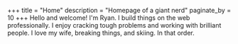 +++
title = "Home"
description = "Homepage of a giant nerd"
paginate_by = 10
+++
Hello and welcome! I'm Ryan. I build things on the web professionally.  I enjoy
cracking tough problems and working with brilliant people. I love my wife,
breaking things, and skiing. In that order.
